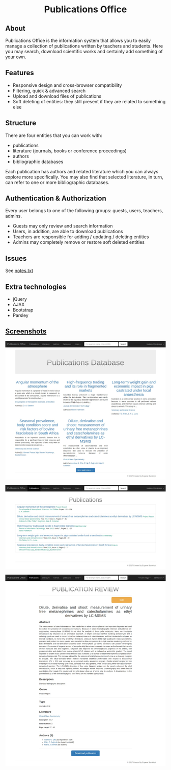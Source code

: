 <h1 align="center">Publications Office</h1>

## About

Publications Office is the information system that allows you to easily manage a collection of publications written by teachers and students. Here you may search, download scientific works and certainly add something of your own.

## Features

- Responsive design and cross-browser compatibility
- Filtering, quick & advanced search
- Upload and download files of publications
- Soft deleting of entities: they still present if they are related to something else

## Structure

There are four entities that you can work with:
- publications
- literature (journals, books or conference proceedings)
- authors
- bibliographic databases

Each publication has authors and related literature which you can always explore more specifically. You may also find that selected literature, in turn, can refer to one or more bibliographic databases.

## Authentication & Authorization

Every user belongs to one of the following groups: guests, users, teachers, admins.
- Guests may only review and search information
- Users, in addition, are able to download publications
- Teachers are responsible for adding / updating / deleting entities
- Admins may completely remove or restore soft deleted entities

## Issues

See [notes.txt](notes.txt)

## Extra technologies

- jQuery
- AJAX
- Bootstrap
- Parsley

## [Screenshots](storage/screenshots)

![index page](storage/screenshots/index.jpg)

![publications page](storage/screenshots/publications-list.jpg)

![publication review](storage/screenshots/publication-review.jpg)
